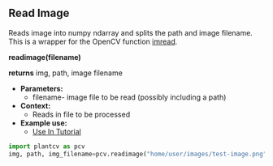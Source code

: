## Read Image

Reads image into numpy ndarray and splits the path and image filename. This is a wrapper for the OpenCV function [imread](http://docs.opencv.org/modules/highgui/doc/reading_and_writing_images_and_video.html).

**readimage(filename)**

**returns** img, path, image filename

- **Parameters:**
    - filename- image file to be read (possibly including a path)
- **Context:**
    - Reads in file to be processed
- **Example use:**
    - [Use In Tutorial](vis_tutorial.md) 

```python
import plantcv as pcv      
img, path, img_filename=pcv.readimage("home/user/images/test-image.png")
```

